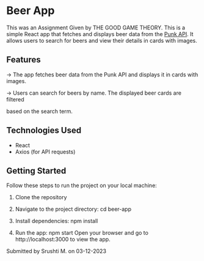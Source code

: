 # Beer App

This was an Assignment Given by THE GOOD GAME THEORY.
This is a simple React app that fetches and displays beer data from the [Punk API](https://punkapi.com/). It allows users to search for beers and view their details in cards with images.

## Features

-> The app fetches beer data from the Punk API and displays it in cards with images.

-> Users can search for beers by name. The displayed beer cards are filtered 


based on the search term.

## Technologies Used

- React
- Axios (for API requests)

## Getting Started

Follow these steps to run the project on your local machine:

1. Clone the repository

2. Navigate to the project directory: cd beer-app

3. Install dependencies: npm install

4. Run the app: npm start
Open your browser and go to http://localhost:3000 to view the app.

Submitted by Srushti M.
on 03-12-2023
